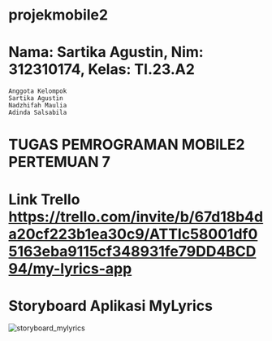 # projekmobile2
# Nama: Sartika Agustin, Nim: 312310174, Kelas: TI.23.A2
```
Anggota Kelompok
Sartika Agustin
Nadzhifah Maulia
Adinda Salsabila
```
# TUGAS PEMROGRAMAN MOBILE2 PERTEMUAN 7
# Link Trello https://trello.com/invite/b/67d18b4da20cf223b1ea30c9/ATTIc58001df05163eba9115cf348931fe79DD4BCD94/my-lyrics-app
# Storyboard Aplikasi MyLyrics
![storyboard_mylyrics](https://github.com/user-attachments/assets/2c7bdfec-a75a-46ca-93bc-e3f80382ec9e)

